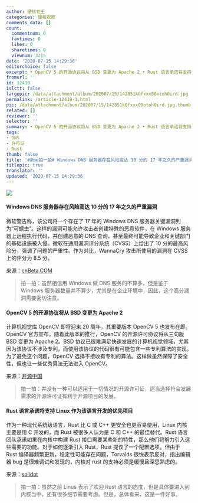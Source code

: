 ```yaml
---
author: 硬核老王
categories: 硬核观察
comments_data: []
count:
  commentnum: 0
  favtimes: 0
  likes: 0
  sharetimes: 0
  viewnum: 3215
date: '2020-07-15 14:29:36'
editorchoice: false
excerpt: • OpenCV 5 的开源协议将从 BSD 变更为 Apache 2 • Rust 语言承诺将支持 Linux 作为该语言开发的优先项目
fromurl: ''
id: 12419
islctt: false
largepic: /data/attachment/album/202007/15/142851k0fxxx00otoh0ird.jpg
permalink: /article-12419-1.html
pic: /data/attachment/album/202007/15/142851k0fxxx00otoh0ird.jpg.thumb.jpg
related: []
reviewer: ''
selector: ''
summary: • OpenCV 5 的开源协议将从 BSD 变更为 Apache 2 • Rust 语言承诺将支持 Linux 作为该语言开发的优先项目
tags:
- DNS
- 许可证
- Rust
thumb: false
title: '#新闻拍一拍# Windows DNS 服务器存在风险高达 10 分的 17 年之久的严重漏洞'
titlepic: true
translator: ''
updated: '2020-07-15 14:29:36'
---
```


![](/data/attachment/album/202007/15/142851k0fxxx00otoh0ird.jpg)


#### Windows DNS 服务器存在风险高达 10 分的 17 年之久的严重漏洞


微软警告称，该公司将一个存在了 17 年的 Windows DNS 服务器关键漏洞列为“可蠕虫”。这样的漏洞可能允许攻击者创建特殊的恶意软件，在 Windows 服务器上远程执行代码，并创建恶意的 DNS 查询，甚至最终可能导致企业和关键部门的基础设施被入侵。微软在通用漏洞评分系统（CVSS）上给出了 10 分的最高风险分，强调了问题的严重性。作为对比，WannaCry 攻击所使用的漏洞在 CVSS 上的评分为 8.5 分。


来源：[cnBeta.COM](https://www.cnbeta.com/articles/tech/1003249.htm)



> 
> 拍一拍：虽然相信用 Windows 做 DNS 服务的不算多，但是鉴于 Windows 服务器数量并不算少，尤其是在企业环境中，因此，这个高分漏洞需要密切注意。
> 
> 
> 


#### OpenCV 5 的开源协议将从 BSD 变更为 Apache 2


计算机视觉库 OpenCV 即将迎来 20 周年，其重要版本 OpenCV 5 也发布在即。OpenCV 官方宣布，随着此版本的推行，OpenCV 的开源许可协议将从三句版 BSD 变更为 Apache 2。BSD 协议已很难满足快速发展的计算机视觉领域，尤其因为该协议不涉及专利，而使用该协议的代码很有可能包含一些专利算法的实现。为了避免这个问题，OpenCV 选择不接收有专利的算法。这样做虽然保障了安全性，但也让一些优秀算法无法进入 OpenCV。


来源：[开源中国](https://www.oschina.net/news/117198/opencv-is-to-change-the-license-to-apache-2)



> 
> 拍一拍：并没有一种可以适用于一切情况的开源许可证，适当选择符合发展需求的开源许可证有利于开源项目的发展。
> 
> 
> 


#### Rust 语言承诺将支持 Linux 作为该语言开发的优先项目


作为一种现代系统级语言，Rust 比 C 或 C++ 更安全也更容易使用，Linux 内核主要是用 C 开发的，而 Rust 被很多人认为是 C 和 C++ 的最佳替代。Rust 语言团队承诺如果在内核中构建 Rust 接口需要某些新的特性，那么他们将努力引入这些需要的功能。对于如何逐渐引入 Rust，Rust 提议了一个配置选项。但由于 Rust 编译器频繁更新，稳定性可能存在问题，Torvalds 很快表示反对，指出编辑器 bug 是很难调试和发现的，内核对 rust 的支持必须是缓慢且深思熟虑的。


来源：[solidot](https://www.solidot.org/story?sid=64946)



> 
> 拍一拍：虽然之前 Linus 表示了欢迎 Rust 语言的态度，但是具体要进入到内核当中，还有很多细节需要考虑。但是，总体看来，这是一件好事。
> 
> 
>